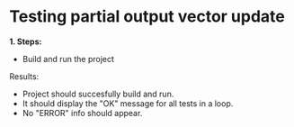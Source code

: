 # Testing partial output vector update

**1. Steps:**

* Build and run the project

Results:

* Project should succesfully build and run.
* It should display the "OK" message for all tests in a loop.
* No "ERROR" info should appear.
